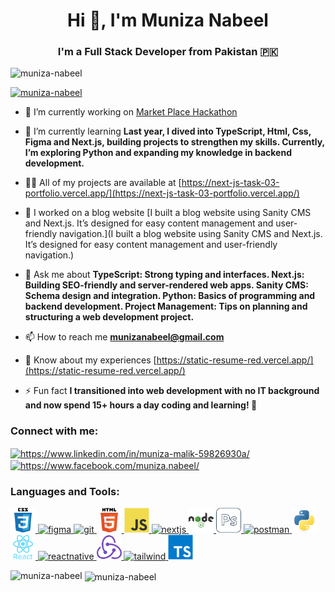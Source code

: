 <h1 align="center">Hi 👋, I'm Muniza Nabeel</h1>
<h3 align="center">I'm a Full Stack Developer from Pakistan 🇵🇰</h3>

<p align="left"> <img src="https://komarev.com/ghpvc/?username=muniza-nabeel&label=Profile%20views&color=0e75b6&style=flat" alt="muniza-nabeel" /> </p>

<p align="left"> <a href="https://github.com/ryo-ma/github-profile-trophy"><img src="https://github-profile-trophy.vercel.app/?username=muniza-nabeel" alt="muniza-nabeel" /></a> </p>

- 🔭 I’m currently working on [Market Place Hackathon](https://github.com/Muniza-NAbeel/Marketplace-Hackathon)

- 🌱 I’m currently learning **Last year, I dived into TypeScript, Html, Css, Figma and Next.js, building projects to strengthen my skills. Currently, I’m exploring Python and expanding my knowledge in backend development.**

- 👨‍💻 All of my projects are available at [https://next-js-task-03-portfolio.vercel.app/](https://next-js-task-03-portfolio.vercel.app/)

- 📝 I worked on a blog website [I built a blog website using Sanity CMS and Next.js. It’s designed for easy content management and user-friendly navigation.](I built a blog website using Sanity CMS and Next.js. It’s designed for easy content management and user-friendly navigation.)

- 💬 Ask me about **TypeScript: Strong typing and interfaces. Next.js: Building SEO-friendly and server-rendered web apps. Sanity CMS: Schema design and integration. Python: Basics of programming and backend development. Project Management: Tips on planning and structuring a web development project.**

- 📫 How to reach me **munizanabeel@gmail.com**

- 📄 Know about my experiences [https://static-resume-red.vercel.app/](https://static-resume-red.vercel.app/)

- ⚡ Fun fact **I transitioned into web development with no IT background and now spend 15+ hours a day coding and learning! 🚀**

<h3 align="left">Connect with me:</h3>
<p align="left">
<a href="https://linkedin.com/in/https://www.linkedin.com/in/muniza-malik-59826930a/" target="blank"><img align="center" src="https://raw.githubusercontent.com/rahuldkjain/github-profile-readme-generator/master/src/images/icons/Social/linked-in-alt.svg" alt="https://www.linkedin.com/in/muniza-malik-59826930a/" height="30" width="40" /></a>
<a href="https://fb.com/https://www.facebook.com/muniza.nabeel/" target="blank"><img align="center" src="https://raw.githubusercontent.com/rahuldkjain/github-profile-readme-generator/master/src/images/icons/Social/facebook.svg" alt="https://www.facebook.com/muniza.nabeel/" height="30" width="40" /></a>
</p>

<h3 align="left">Languages and Tools:</h3>
<p align="left"> <a href="https://www.w3schools.com/css/" target="_blank" rel="noreferrer"> <img src="https://raw.githubusercontent.com/devicons/devicon/master/icons/css3/css3-original-wordmark.svg" alt="css3" width="40" height="40"/> </a> <a href="https://www.figma.com/" target="_blank" rel="noreferrer"> <img src="https://www.vectorlogo.zone/logos/figma/figma-icon.svg" alt="figma" width="40" height="40"/> </a> <a href="https://git-scm.com/" target="_blank" rel="noreferrer"> <img src="https://www.vectorlogo.zone/logos/git-scm/git-scm-icon.svg" alt="git" width="40" height="40"/> </a> <a href="https://www.w3.org/html/" target="_blank" rel="noreferrer"> <img src="https://raw.githubusercontent.com/devicons/devicon/master/icons/html5/html5-original-wordmark.svg" alt="html5" width="40" height="40"/> </a> <a href="https://developer.mozilla.org/en-US/docs/Web/JavaScript" target="_blank" rel="noreferrer"> <img src="https://raw.githubusercontent.com/devicons/devicon/master/icons/javascript/javascript-original.svg" alt="javascript" width="40" height="40"/> </a> <a href="https://nextjs.org/" target="_blank" rel="noreferrer"> <img src="https://cdn.worldvectorlogo.com/logos/nextjs-2.svg" alt="nextjs" width="40" height="40"/> </a> <a href="https://nodejs.org" target="_blank" rel="noreferrer"> <img src="https://raw.githubusercontent.com/devicons/devicon/master/icons/nodejs/nodejs-original-wordmark.svg" alt="nodejs" width="40" height="40"/> </a> <a href="https://www.photoshop.com/en" target="_blank" rel="noreferrer"> <img src="https://raw.githubusercontent.com/devicons/devicon/master/icons/photoshop/photoshop-line.svg" alt="photoshop" width="40" height="40"/> </a> <a href="https://postman.com" target="_blank" rel="noreferrer"> <img src="https://www.vectorlogo.zone/logos/getpostman/getpostman-icon.svg" alt="postman" width="40" height="40"/> </a> <a href="https://www.python.org" target="_blank" rel="noreferrer"> <img src="https://raw.githubusercontent.com/devicons/devicon/master/icons/python/python-original.svg" alt="python" width="40" height="40"/> </a> <a href="https://reactjs.org/" target="_blank" rel="noreferrer"> <img src="https://raw.githubusercontent.com/devicons/devicon/master/icons/react/react-original-wordmark.svg" alt="react" width="40" height="40"/> </a> <a href="https://reactnative.dev/" target="_blank" rel="noreferrer"> <img src="https://reactnative.dev/img/header_logo.svg" alt="reactnative" width="40" height="40"/> </a> <a href="https://redux.js.org" target="_blank" rel="noreferrer"> <img src="https://raw.githubusercontent.com/devicons/devicon/master/icons/redux/redux-original.svg" alt="redux" width="40" height="40"/> </a> <a href="https://tailwindcss.com/" target="_blank" rel="noreferrer"> <img src="https://www.vectorlogo.zone/logos/tailwindcss/tailwindcss-icon.svg" alt="tailwind" width="40" height="40"/> </a> <a href="https://www.typescriptlang.org/" target="_blank" rel="noreferrer"> <img src="https://raw.githubusercontent.com/devicons/devicon/master/icons/typescript/typescript-original.svg" alt="typescript" width="40" height="40"/> </a> </p>

<p><img align="left" src="https://github-readme-stats.vercel.app/api/top-langs?username=muniza-nabeel&show_icons=true&locale=en&layout=compact" alt="muniza-nabeel" /></p>

<p>&nbsp;<img align="center" src="https://github-readme-stats.vercel.app/api?username=muniza-nabeel&show_icons=true&locale=en" alt="muniza-nabeel" /></p>
